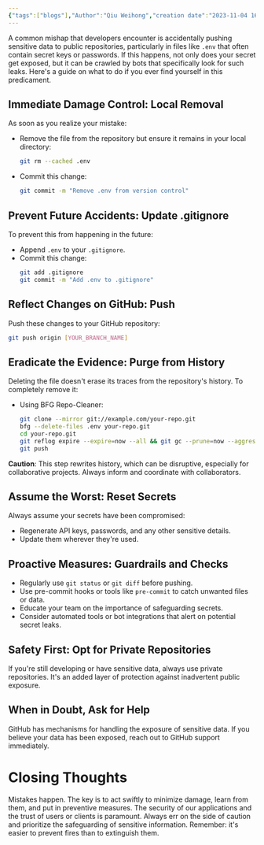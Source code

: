 ```yaml
---
{"tags":["blogs"],"Author":"Qiu Weihong","creation date":"2023-11-04 16:40","modification date":"Saturday 4th November 2023 16:40:07","publish":null,"priority":null,"topics":["Tips and Tricks"],"banner":null,"dg-publish":true,"permalink":"/blogs/tips-and-tricks/the-perils-of-accidentally-committing-env-files-to-git-hub-and-how-to-fix-it/","dgPassFrontmatter":true,"created":"2023-11-04T16:40:07.486+08:00","updated":"2023-11-08T09:55:02.474+08:00"}
---
```



A common mishap that developers encounter is accidentally pushing sensitive data to public repositories, particularly in files like `.env` that often contain secret keys or passwords. If this happens, not only does your secret get exposed, but it can be crawled by bots that specifically look for such leaks. Here's a guide on what to do if you ever find yourself in this predicament.

## **Immediate Damage Control: Local Removal**

As soon as you realize your mistake:

- Remove the file from the repository but ensure it remains in your local directory:
  ```bash
  git rm --cached .env
  ```
- Commit this change:
  ```bash
  git commit -m "Remove .env from version control"
  ```

## **Prevent Future Accidents: Update .gitignore**

To prevent this from happening in the future:

- Append `.env` to your `.gitignore`.
- Commit this change:
  ```bash
  git add .gitignore
  git commit -m "Add .env to .gitignore"
  ```

## **Reflect Changes on GitHub: Push**

Push these changes to your GitHub repository:
```bash
git push origin [YOUR_BRANCH_NAME]
```

## **Eradicate the Evidence: Purge from History**

Deleting the file doesn't erase its traces from the repository's history. To completely remove it:

- Using BFG Repo-Cleaner:
  ```bash
  git clone --mirror git://example.com/your-repo.git
  bfg --delete-files .env your-repo.git
  cd your-repo.git
  git reflog expire --expire=now --all && git gc --prune=now --aggressive
  git push
  ```

**Caution**: This step rewrites history, which can be disruptive, especially for collaborative projects. Always inform and coordinate with collaborators.

## **Assume the Worst: Reset Secrets**

Always assume your secrets have been compromised:

- Regenerate API keys, passwords, and any other sensitive details.
- Update them wherever they're used.

## **Proactive Measures: Guardrails and Checks**

- Regularly use `git status` or `git diff` before pushing.
- Use pre-commit hooks or tools like `pre-commit` to catch unwanted files or data.
- Educate your team on the importance of safeguarding secrets.
- Consider automated tools or bot integrations that alert on potential secret leaks.

## **Safety First: Opt for Private Repositories**

If you're still developing or have sensitive data, always use private repositories. It's an added layer of protection against inadvertent public exposure.

## **When in Doubt, Ask for Help**

GitHub has mechanisms for handling the exposure of sensitive data. If you believe your data has been exposed, reach out to GitHub support immediately.

# **Closing Thoughts**

Mistakes happen. The key is to act swiftly to minimize damage, learn from them, and put in preventive measures. The security of our applications and the trust of users or clients is paramount. Always err on the side of caution and prioritize the safeguarding of sensitive information. Remember: it's easier to prevent fires than to extinguish them.
